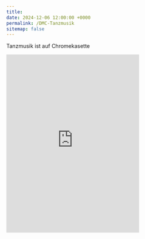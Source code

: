 ```yaml
---
title:
date: 2024-12-06 12:00:00 +0000
permalink: /DMC-Tanzmusik
sitemap: false
---
```



Tanzmusik ist auf Chromekasette

<iframe style="border: 0; width: 350px; height: 470px;" src="https://bandcamp.com/EmbeddedPlayer/album=2064251396/size=large/bgcol=333333/linkcol=0f91ff/tracklist=false/transparent=true/" seamless><a href="https://wearedmc.bandcamp.com/album/tanzmusik">Tanzmusik by Dysfunktional Message Control</a></iframe>
